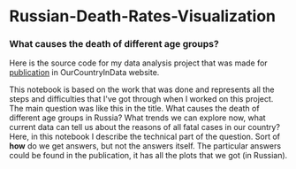 # Russian-Death-Rates-Visualization
###  What causes the death of different age groups?  
Here is the source code for my data analysis project that was made for [publication](https://ourcountryindata.ru/samye-chastye-prichiny-smerti-v-zavisimosti-ot-vozrasta-i-pola/) in OurCountryInData website.  

This notebook is based on the work that was done and represents all the steps and difficulties that I've got through when I worked on this project. The main question was like this in the title. What causes the death of different age groups in Russia? What trends we can explore now, what current data can tell us about the reasons of all fatal cases in our country? Here, in this notebook I describe the technical part of the question. Sort of **how** do we get answers, but not the answers itself. The particular answers could be found in the publication, it has all the plots that we got (in Russian).
